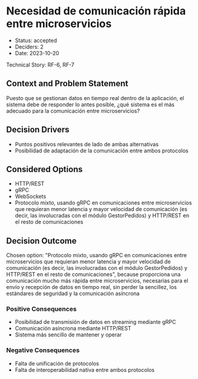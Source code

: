# Necesidad de comunicación rápida entre microservicios

* Status: accepted
* Deciders: 2
* Date: 2023-10-20

Technical Story: RF-6, RF-7

## Context and Problem Statement

Puesto que se gestionan datos en tiempo real dentro de la aplicación, el sistema debe de responder lo antes posible, ¿qué sistema es el más adecuado para la comunicación entre microservicios?

## Decision Drivers

* Puntos positivos relevantes de lado de ambas alternativas
* Posibilidad de adaptación de la comunicación entre ambos protocolos

## Considered Options

* HTTP/REST
* gRPC
* WebSockets
* Protocolo mixto, usando gRPC en comunicaciones entre microservicios que requieran menor latencia y mayor velocidad de comunicación (es decir, las involucradas con el módulo GestorPedidos) y HTTP/REST en el resto de comunicaciones

## Decision Outcome

Chosen option: "Protocolo mixto, usando gRPC en comunicaciones entre microservicios que requieran menor latencia y mayor velocidad de comunicación (es decir, las involucradas con el módulo GestorPedidos) y HTTP/REST en el resto de comunicaciones", because proporciona una comunicación mucho más rápida entre microservicios, necesarias para el envío y recepción de datos en tiempo real, sin perder la sencillez, los estándares de seguridad y la comunicación asíncrona

### Positive Consequences

* Posibilidad de transmisión de datos en streaming mediante gRPC
* Comunicación asíncrona mediante HTTP/REST
* Sistema más sencillo de mantener y operar

### Negative Consequences

* Falta de unificación de protocolos
* Falta de interoperabilidad nativa entre ambos protocolos
